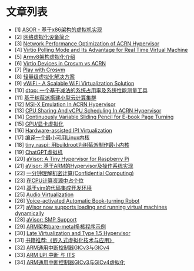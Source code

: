 # 文章列表

- [1] [ASOR - 基于x86架构的虚拟机实现](https://calinyara.github.io/technology/2019/08/05/asor-hypervisor.html)
- [2] [网络虚拟化设备简介](https://calinyara.github.io/technology/2019/08/22/vnet_interface.html)
- [3] [Network Performance Optimization of ACRN Hypervisor](https://calinyara.github.io/technology/2019/08/23/acrn-network-performance.html)
- [4] [Virtio Polling Mode and Its Advantage for Real Time Virtual Machine](https://calinyara.github.io/technology/2019/08/23/virtio-polling-mode.html)
- [5] [Armv8架构虚拟化介绍](https://calinyara.github.io/technology/2019/11/03/armv8-virtualization.html)
- [6] [Virtio Devices in Crosvm vs ACRN](https://calinyara.github.io/technology/2019/12/10/virtio-devices-in-crosvm-vs-ACRN.html)
- [7] [Play with Crosvm](https://calinyara.github.io/technology/2019/12/12/Play-with-Crosvm.html)
- [8] [轻量级虚拟化解决方案](https://calinyara.github.io/technology/2020/01/09/Lightweight-virtualization-solutions.html)
- [9] [vWiFi - A Scalable WiFi Virtualization Solution](https://calinyara.github.io/technology/2020/03/18/vWiFi-A-Scalable-WiFi-Virtualization-Solution.html)
- [10] [dtop: 一个基于减法的系统占用率及系统性能测量工具](https://calinyara.github.io/technology/2020/04/07/dtop.html)
- [11] [基于树莓派搭建小型云计算集群](https://calinyara.github.io/technology/2020/06/08/raspberry-cluster.html)
- [12] [MSI-X Emulation In ACRN Hypervisor](https://calinyara.github.io/technology/2020/07/01/MSI-X_Emulation_In_ACRN_Hypervisor.html)
- [13] [CPU Sharing And vCPU Scheduling In ACRN Hypervisor](https://calinyara.github.io/technology/2020/08/01/acrn-scheduling.html)
- [14] [Continuously Variable Sliding Pencil for E-book Page Turning](https://calinyara.github.io/technology/2020/08/08/continuously-variable-sliding-pen-for-ebook-page-turning.html)
- [15] [GPU/显卡虚拟化](https://calinyara.github.io/technology/2021/03/14/gpu-virtualization.html)
- [16] [Hardware-assisted IPI Virtualization](https://calinyara.github.io/technology/2021/05/15/ipi-virtualization.html)
- [17] [编译一个最小可用Linux内核](https://calinyara.github.io/technology/2022/10/16/tiny-linux-kernel.html)
- [18] [tiny_raspi: 用buildroot为树莓派制作最小内核](https://calinyara.github.io/technology/2022/10/20/tiny-raspi.html)
- [19] [ChatGPT虚拟机](https://calinyara.github.io/technology/2023/02/25/ChatGPT-vm.html)
- [20] [aVisor: A Tiny Hypervisor for Raspberry Pi](https://calinyara.github.io/technology/2023/02/25/aVisor-en.html)
- [21] [aVisor: 基于ARM的Hypervisor及操作系统实现](https://calinyara.github.io/technology/2023/02/25/aVisor.html)
- [22] [一分钟理解机密计算(Confidential Computing)](https://calinyara.github.io/technology/2023/03/02/confidential_computing.html)
- [23] [在CPU计算资源中占个位](https://calinyara.github.io/technology/2023/04/01/bag-seats-in-cpu.html)
- [24] [基于vim的代码集成开发环境](https://calinyara.github.io/technology/2023/06/29/nvim.html)
- [25] [Audio Virtualization](https://calinyara.github.io/technology/2023/06/30/audio-virtualization.html)
- [26] [Voice-activated Automatic Book-turning Robot](https://calinyara.github.io/technology/2023/07/05/book-turning-robot.html)
- [27] [aVisor now supports loading and running virtual machines dynamically](https://calinyara.github.io/technology/2023/08/13/aVisor-en-2.html)
- [28] [aVisor: SMP Support](https://calinyara.github.io/technology/2023/08/30/aVisor-smp.html)
- [29] [ARM架构bare-metal多核程序示例](https://calinyara.github.io/technology/2023/08/30/arm-smp-demo.html)
- [30] [Late Virtualization and Type 1.5 Hypervisor](https://calinyara.github.io/technology/2023/10/27/late-virtualization.html)
- [31] [书籍推荐:《嵌入式虚拟化技术与应用》](https://calinyara.github.io/other/2023/11/04/embeded-virtualization-book.html)
- [32] [ARM通用中断控制器GICv3与GICv4](https://calinyara.github.io/technology/2024/03/21/arm-gic.html)
- [33] [ARM LPI 中断 与 ITS](https://calinyara.github.io/technology/2024/03/21/arm-lpi.html)
- [34] [ARM通用中断控制器GICv3与GICv4虚拟化](https://calinyara.github.io/technology/2024/03/22/arm-gic-virt.html)
